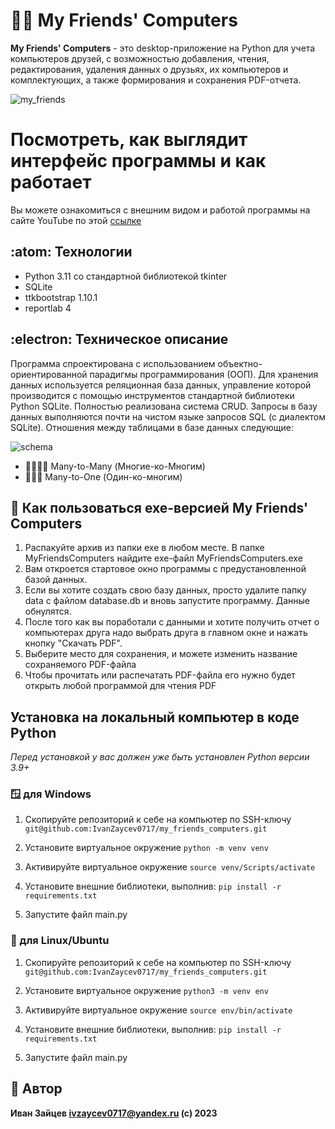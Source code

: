 # :technologist: My Friends' Computers
**My Friends' Computers** - это desktop-приложение на Python для учета компьютеров друзей, с возможностью добавления, чтения, редактирования, удаления данных о друзьях, их компьютеров и комплектующих, а также формирования и сохранения PDF-отчета.

![my_friends](https://github.com/IvanZaycev0717/my_friends_computers/assets/111955306/42859074-ad4a-4901-931f-e0172e925f87)


# Посмотреть, как выглядит интерфейс программы и как работает
Вы можете ознакомиться с внешним видом и работой программы на сайте YouTube по этой [ссылке](https://youtu.be/HwhfAeMtmf8)

## :atom: Технологии
- Python 3.11 со стандартной библиотекой tkinter
- SQLite
- ttkbootstrap 1.10.1
- reportlab 4

## :electron: Техническое описание
Программа спроектирована с использованием объектно-ориентированной парадигмы программирования (ООП). Для хранения данных используется реляционная база данных, управление которой производится с помощью инструментов стандартной библиотеки Python SQLite. Полностью реализована система CRUD. Запросы в базу данных выполняются почти на чистом языке запросов SQL (с диалектом SQLite). Отношения между таблицами в базе данных следующие:

![schema](https://github.com/IvanZaycev0717/my_friends_computers/assets/111955306/830d3f55-1fef-47c3-98cf-ad467e27a098)

- :family_man_man_girl_girl: Many-to-Many (Многие-ко-Многим)
- :family_man_man_girl: Many-to-One (Один-ко-многим)


## :newspaper: Как пользоваться exe-версией My Friends' Computers
1. Распакуйте архив из папки exe в любом месте. В папке MyFriendsComputers найдите exe-файл MyFriendsComputers.exe
2. Вам откроется стартовое окно программы с предустановленной базой данных.
3. Если вы хотите создать свою базу данных, просто удалите папку data c файлом database.db и вновь запустите программу. Данные обнулятся.
4. После того как вы поработали с данными и хотите получить отчет о компьютерах друга надо выбрать друга в главном окне и нажать кнопку "Скачать PDF".
5. Выберите место для сохранения, и можете изменить название сохраняемого PDF-файла
6. Чтобы прочитать или распечатать PDF-файла его нужно будет открыть любой программой для чтения PDF


## Установка на локальный компьютер в коде Python
_Перед установкой у вас должен уже быть установлен Python версии 3.9+_
### :window: для Windows
1. Скопируйте репозиторий к себе на компьютер по SSH-ключу
```git@github.com:IvanZaycev0717/my_friends_computers.git```

2. Установите виртуальное окружение
```python -m venv venv```

3. Активируйте виртуальное окружение
```source venv/Scripts/activate```

4. Установите внешние библиотеки, выполнив:
```pip install -r requirements.txt```

5. Запустите файл main.py

### :penguin: для Linux/Ubuntu
1. Скопируйте репозиторий к себе на компьютер по SSH-ключу
```git@github.com:IvanZaycev0717/my_friends_computers.git```

2. Установите виртуальное окружение
```python3 -m venv env```

3. Активируйте виртуальное окружение
```source env/bin/activate```

4. Установите внешние библиотеки, выполнив:
```pip install -r requirements.txt```

5. Запустите файл main.py

## :mage: Автор
**Иван Зайцев ivzaycev0717@yandex.ru
(c) 2023**
